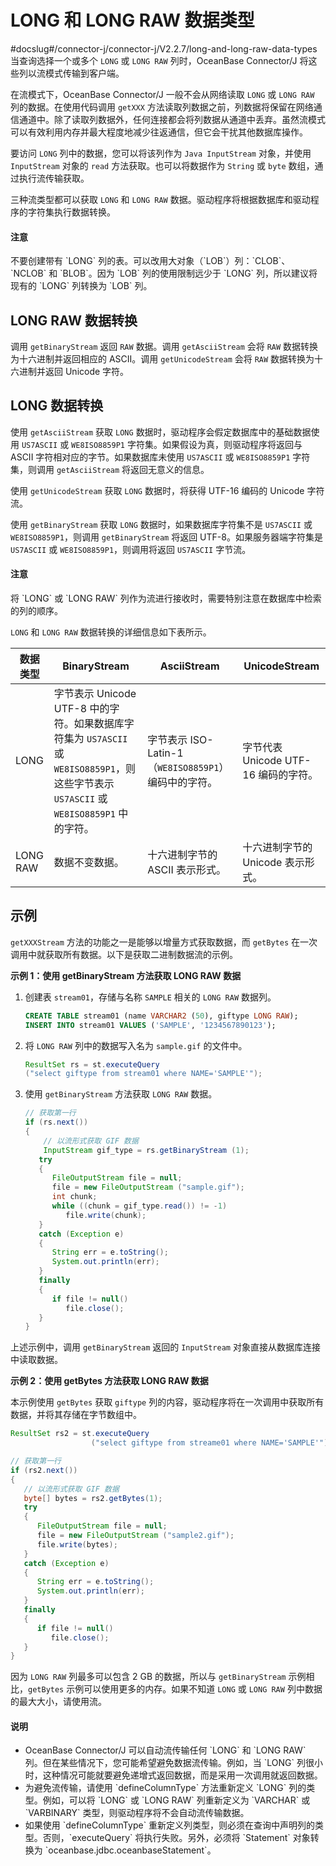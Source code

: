 # LONG 和 LONG RAW 数据类型 

#docslug#/connector-j/connector-j/V2.2.7/long-and-long-raw-data-types
当查询选择一个或多个 `LONG` 或 `LONG RAW` 列时，OceanBase Connector/J 将这些列以流模式传输到客户端。

在流模式下，OceanBase Connector/J 一般不会从网络读取 `LONG` 或 `LONG RAW` 列的数据。在使用代码调用 `getXXX` 方法读取列数据之前，列数据将保留在网络通信通道中。除了读取列数据外，任何连接都会将列数据从通道中丢弃。虽然流模式可以有效利用内存并最大程度地减少往返通信，但它会干扰其他数据库操作。

要访问 `LONG` 列中的数据，您可以将该列作为 `Java InputStream` 对象，并使用 `InputStream` 对象的 `read` 方法获取。也可以将数据作为 `String` 或 `byte` 数组，通过执行流传输获取。

三种流类型都可以获取 `LONG` 和 `LONG RAW` 数据。驱动程序将根据数据库和驱动程序的字符集执行数据转换。

<main id="notice" type='notice'>
    <h4>注意</h4>
    <p>不要创建带有 `LONG` 列的表。可以改用大对象（`LOB`）列：`CLOB`、`NCLOB` 和 `BLOB`。因为 `LOB` 列的使用限制远少于 `LONG` 列，所以建议将现有的 `LONG` 列转换为 `LOB` 列。</p>
</main>


## LONG RAW 数据转换 

调用 `getBinaryStream` 返回 `RAW` 数据。调用 `getAsciiStream` 会将 `RAW` 数据转换为十六进制并返回相应的 ASCII。调用 `getUnicodeStream` 会将 `RAW` 数据转换为十六进制并返回 Unicode 字符。

## LONG 数据转换 

使用 `getAsciiStream` 获取 `LONG` 数据时，驱动程序会假定数据库中的基础数据使用 `US7ASCII` 或 `WE8ISO8859P1` 字符集。如果假设为真，则驱动程序将返回与 ASCII 字符相对应的字节。如果数据库未使用 `US7ASCII` 或 `WE8ISO8859P1` 字符集，则调用 `getAsciiStream` 将返回无意义的信息。

使用 `getUnicodeStream` 获取 `LONG` 数据时，将获得 UTF-16 编码的 Unicode 字符流。

使用 `getBinaryStream` 获取 `LONG` 数据时，如果数据库字符集不是 `US7ASCII` 或 `WE8ISO8859P1`，则调用 `getBinaryStream` 将返回 UTF-8。如果服务器端字符集是 `US7ASCII` 或 `WE8ISO8859P1`，则调用将返回 `US7ASCII` 字节流。

<main id="notice" type='notice'>
    <h4>注意</h4>
    <p>将 `LONG` 或 `LONG RAW` 列作为流进行接收时，需要特别注意在数据库中检索的列的顺序。</p>
</main>


`LONG` 和 `LONG RAW` 数据转换的详细信息如下表所示。


| **数据类型** |   **BinaryStream**      |    **AsciiStream**   |     **UnicodeStream**      |
|----------|-------------------|------------------------|------------------|
| LONG     | 字节表示 Unicode UTF-8 中的字符。如果数据库字符集为 `US7ASCII` 或 `WE8ISO8859P1`，则这些字节表示 `US7ASCII` 或 `WE8ISO8859P1` 中的字符。 | 字节表示 ISO-Latin-1（`WE8ISO8859P1`）编码中的字符。 | 字节代表 Unicode UTF-16 编码的字符。 |
| LONG RAW | 数据不变数据。  | 十六进制字节的 ASCII 表示形式。   | 十六进制字节的 Unicode 表示形式。  |



## 示例 

`getXXXStream` 方法的功能之一是能够以增量方式获取数据，而 `getBytes` 在一次调用中就获取所有数据。以下是获取二进制数据流的示例。 

**示例 1：使用 getBinaryStream 方法获取 LONG RAW 数据** 

1. 创建表 `stream01`，存储与名称 `SAMPLE` 相关的 `LONG RAW` 数据列。

   ```sql
   CREATE TABLE stream01 (name VARCHAR2 (50), giftype LONG RAW);
   INSERT INTO stream01 VALUES ('SAMPLE', '1234567890123');
   ```

   

2. 将 `LONG RAW` 列中的数据写入名为 `sample.gif` 的文件中。

   ```java
   ResultSet rs = st.executeQuery 
   ("select giftype from stream01 where NAME='SAMPLE'");
   ```

   

3. 使用 `getBinaryStream` 方法获取 `LONG RAW` 数据。

   ```java
   // 获取第一行
   if (rs.next())
   {
       // 以流形式获取 GIF 数据
       InputStream gif_type = rs.getBinaryStream (1);
      try
      {
         FileOutputStream file = null;
         file = new FileOutputStream ("sample.gif");
         int chunk;
         while ((chunk = gif_type.read()) != -1)
            file.write(chunk);
      }
      catch (Exception e)
      {
         String err = e.toString();
         System.out.println(err);
      }
      finally
      {
         if file != null()
            file.close();
      }
   } 
   ```

   

上述示例中，调用 `getBinaryStream` 返回的 `InputStream` 对象直接从数据库连接中读取数据。

**示例 2：使用 getBytes 方法获取 LONG RAW 数据** 

本示例使用 `getBytes` 获取 `giftype` 列的内容，驱动程序将在一次调用中获取所有数据，并将其存储在字节数组中。

```java
ResultSet rs2 = st.executeQuery 
                  ("select giftype from streame01 where NAME='SAMPLE'"); 

// 获取第一行
if (rs2.next())
{
   // 以流形式获取 GIF 数据
   byte[] bytes = rs2.getBytes(1);
   try
   {
      FileOutputStream file = null;
      file = new FileOutputStream ("sample2.gif");
      file.write(bytes);
   }
   catch (Exception e)
   {
      String err = e.toString();
      System.out.println(err);
   }
   finally
   {
      if file != null()
         file.close();
   }
}
```



因为 `LONG RAW` 列最多可以包含 2 GB 的数据，所以与 `getBinaryStream` 示例相比，`getBytes` 示例可以使用更多的内存。如果不知道 `LONG` 或 `LONG RAW` 列中数据的最大大小，请使用流。

<main id="notice" type='notice'>
    <h4>说明</h4>
    <p><ul><li>OceanBase Connector/J 可以自动流传输任何 `LONG` 和 `LONG RAW` 列。但在某些情况下，您可能希望避免数据流传输。例如，当 `LONG` 列很小时，这种情况可能就要避免递增式返回数据，而是采用一次调用就返回数据。</li><li>为避免流传输，请使用 `defineColumnType` 方法重新定义 `LONG` 列的类型。例如，可以将 `LONG` 或 `LONG RAW` 列重新定义为 `VARCHAR` 或 `VARBINARY` 类型，则驱动程序将不会自动流传输数据。</li><li>如果使用 `defineColumnType` 重新定义列类型，则必须在查询中声明列的类型。否则，`executeQuery` 将执行失败。另外，必须将 `Statement` 对象转换为 `oceanbase.jdbc.oceanbaseStatement`。</li></ul></p>
</main>
